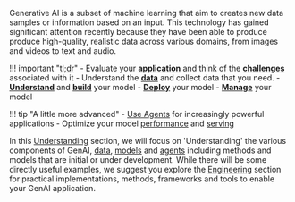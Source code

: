 Generative AI is a subset of machine learning that aim to creates new data samples or information based on an input. This technology has gained significant attention recently because they have been able to produce produce high-quality, realistic data across various domains, from images and videos to text and audio.

!!! important "[tl;dr](#tldr)"
    - Evaluate your [**application**](./applications.md) and think of the [**challenges**](./challenges.md) associated with it
    - Understand the [**data**](../data/index.md) and collect data that you need.
    - [**Understand**](../models/index.md) and [**build**](../../Engineering/models.md) your model
    - [**Deploy**](../../Engineering/model_deployment.md) your model
    - [**Manage**](../../Managing/index.md) your model

!!! tip "A little more advanced"
    - [Use Agents](../agents/index.md) for increasingly powerful applications
    - Optimize your model [performance](../../Engineering/hyper_parameter_optimization.md) and [serving](../../Engineering/model_serving_optimization.md)

In this [Understanding](./index.md) section, we will focus on 'Understanding' the various components of GenAI, [data](./data.md), [models](./models.md) and [agents](./agents.md) including methods and models that are initial or under development. While there will be some directly useful examples, we suggest you explore the [Engineering](../Engineering/index.md) section for practical implementations, methods, frameworks and tools to enable your GenAI application.  
